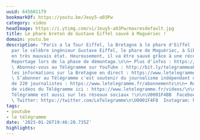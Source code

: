 ```yaml
---
uuid: 645601179
bookmarkOf: https://youtu.be/Jeuy5-a03Pw
category: video
headImage: https://i.ytimg.com/vi/Jeuy5-a03Pw/maxresdefault.jpg
title: Le phare breton de Gustave Eiffel sauvé à Moguériec !
domain: youtu.be
description: "Paris a la Tour Eiffel, la Bretagne à le phare d'Eiffel ! Conçu en 1876
  par le célèbre ingénieur Gustave Eiffel, le phare de Moguériec, à Sibiril, était
  en très mauvais état. Heureusement, il va être sauvé grâce à une récolte de fonds.
  Reportage lors de la phase de démontage.\n\n➡️ Plus d'infos : https://www.letelegramme.fr/bretagne/demonte-le-phare-de-mogueriec-part-se-refaire-une-beaute-video-08-09-2021-12821923.php\n\n➡️
  \ Abonnez-vous au Télégramme sur YouTube : http://bit.ly/telegrammeabo\n\n➡️ Toutes
  les informations sur la Bretagne en direct : https://www.letelegramme.fr/\n\n➡️
  \ S’abonner au Télégramme c'est soutenir du journalisme indépendant et une rédaction
  de 220 journalistes : https://www.letelegramme.fr/abonnements\n\n➡️ Regardez plus
  de vidéos du Télégramme ici : https://www.letelegramme.fr/videos/\n\n------------\n\nLe
  Télégramme est aussi sur les réseaux sociaux !\n\n\U0001F4BB  Facebook: https://fr-fr.facebook.com/letelegramme/\n#️⃣
  \ Twitter: https://twitter.com/LeTelegramme\n\U0001F4F8  Instagram: https://www.instagram.com/letelegramme/"
tags:
- youtube
- le télégramme
date: '2023-01-26T19:46:20.735Z'
highlights:
---
```



